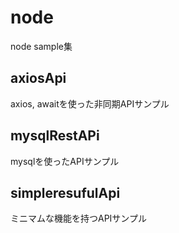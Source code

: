 # node
node sample集

## axiosApi
axios, awaitを使った非同期APIサンプル

## mysqlRestAPi
mysqlを使ったAPIサンプル

## simpleresufulApi
ミニマムな機能を持つAPIサンプル
